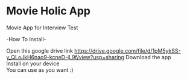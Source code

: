 # Movie Holic App
Movie App for Interview Test  
  
 
-How To Install-  
  
Open this google drive link https://drive.google.com/file/d/1pM5ykSS-y_QLoJkH6nao9-kcneD-jL9f/view?usp=sharing 
Download the app  
Install on your device  
You can use as you want :)  

